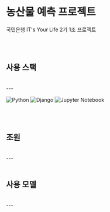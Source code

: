  # 농산물 예측 프로젝트 

국민은행 IT's Your Life 2기 1조 프로젝트

<br>
<br>

## 사용 스택
<br>
---

![Python](https://img.shields.io/badge/python-3670A0?style=for-the-badge&logo=python&logoColor=ffdd54)
![Django](https://img.shields.io/badge/django-%23092E20.svg?style=for-the-badge&logo=django&logoColor=white)
![Jupyter Notebook](https://img.shields.io/badge/jupyter-%23FA0F00.svg?style=for-the-badge&logo=jupyter&logoColor=white)




<br>
<br>

## 조원
<br>
---


<br>
<br>

## 사용 모델
<br>
---


<br>
<br>

